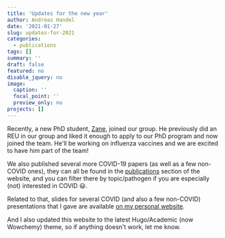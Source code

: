 ```yaml
---
title: 'Updates for the new year'
author: Andreas Handel
date: '2021-01-27'
slug: updates-for-2021
categories:
  - publications
tags: []
summary: ''
draft: false
featured: no
disable_jquery: no
image:
  caption: ''
  focal_point: ''
  preview_only: no
projects: []
---
```


Recently, a new PhD student, [Zane](/author/w-zane-billings/), joined our group. He previously did an REU in our group and liked it enough to apply to our PhD program and now joined the team. He'll be working on influenza vaccines and we are excited to have him part of the team!

We also published several more COVID-19 papers (as well as a few non-COVID ones), they can all be found in the [publications](/publication/) section of the website, and you can filter there by topic/pathogen if you are especially (not) interested in COVID 😃.

Related to that, slides for several COVID (and also a few non-COVID) presentations that I gave are available [on my personal website](https://www.andreashandel.com/talk/).

And I also updated this website to the latest Hugo/Academic (now Wowchemy) theme, so if anything doesn't work, let me know.

